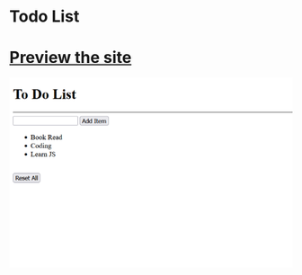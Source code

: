 # Todo List

# [Preview the site](https://alsiam.github.io/html-projects/todo-list)

![image info](../assets/images/todo-list.png)